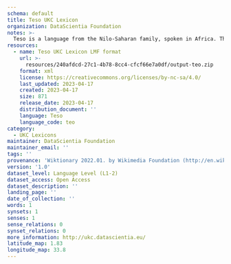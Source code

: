 ```yaml
---
schema: default
title: Teso UKC Lexicon
organization: DataScientia Foundation
notes: >-
  Teso is a language from the Nilo-Saharan family, spoken in Africa. The UKC Lexicon of Teso is represented as a lexico-semantic network. It consists of words, word senses, synsets, as well as sense-level and synset-level relationships.
resources:
  - name: Teso UKC Lexicon LMF format
    url: >-
      resources/240afdcd-27c1-4b78-8cc4-cfcf66e7a0df/output-teo.zip
    format: xml
    license: https://creativecommons.org/licenses/by-nc-sa/4.0/
    last_updated: 2023-04-17
    created: 2023-04-17
    size: 871
    release_date: 2023-04-17
    distribution_document: ''
    language: Teso
    language_code: teo
category:
  - UKC Lexicons
maintainer: DataScientia Foundation
maintainer_email: ''
tags: ''
provenance: 'Wiktionary 2022.01. by Wikimedia Foundation (http://en.wiktionary.org); KinDiv: Kinship Diversity 1.0 by Temuulen Khishigsuren (http://ukc.disi.unitn.it/index.php/kinship/); Princeton WordNet 2.1 by Princeton University (https://wordnet.princeton.edu)'
version: '1.0'
dataset_level: Language Level (L1-2)
dataset_access: Open Access
dataset_description: ''
landing_page: ''
date_of_collection: ''
words: 1
synsets: 1
senses: 1
sense_relations: 0
synset_relations: 0
more_information: http://ukc.datascientia.eu/
latitude_map: 1.83
longitude_map: 33.8
---
```

